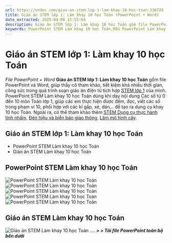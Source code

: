 ```yaml
---
url: https://vndoc.com/giao-an-stem-lop-1-lam-khay-10-hoc-toan-336723
title: Giáo án STEM lớp 1: Làm khay 10 học Toán (PowerPoint + Word)
date_extracted: 2025-04-08 15:55:04
description: Giáo án STEM lớp 1: Làm khay 10 học Toán gồm file PowerPoint và Word, giúp thầy cô tham khảo, tiết kiệm khá nhiều thời gian, công sức.
keywords: PowerPoint STEM Làm khay 10 học Toán,Mẫu PowerPoint Làm khay 10 học Toán,PPT STEM Làm khay 10 học Toán,PowerPoint Làm khay 10 học Toán,PPT Làm khay 10 học Toán,PowerPoint STEM lớp 1,PowerPoint lớp 1,STEM lớp 1 Bài 1 Trải nghiệm cùng khay 10 học Toán
---
```


# Giáo án STEM lớp 1: Làm khay 10 học Toán
 _File PowerPoint + Word_
**Giáo án STEM lớp 1: Làm khay 10 học Toán** gồm file PowerPoint và Word, giúp thầy cô tham khảo, tiết kiệm khá nhiều thời gian, công sức trong quá trình soạn giáo án điện tử tích hợp [STEM lớp 1](<https://vndoc.com/stem-lop1>) của mình.
PowerPoint STEM Làm khay 10 học Toán dùng khi dạy nội dung Các số từ 0 đến 10 môn Toán lớp 1, giúp các em thực hiện được đếm, đọc, viết các số trong phạm vi 10, phối hợp với các kĩ gấp, xé, dán,.. để tạo ra dụng cụ khay 10 học Toán. Ngoài ra, có thể tham khảo thêm [STEM Dụng cụ thực hành tính nhẩm](<https://vndoc.com/giao-an-stem-lop-1-dung-cu-thuc-hanh-tinh-nham-332321> "STEM Dụng cụ thực hành tính nhẩm"), [Đèn hiệu và biển báo giao thông](<https://vndoc.com/giao-an-stem-lop-1-den-hieu-va-bien-bao-giao-thong-332387> "Đèn hiệu và biển báo giao thông"), [Làm mô hình cây](<https://vndoc.com/giao-an-stem-lop-1-cay-xung-quanh-em-333231> "Làm mô hình cây").
## Giáo án STEM lớp 1: Làm khay 10 học Toán
  * PowerPoint STEM Làm khay 10 học Toán
  * Giáo án STEM Làm khay 10 học Toán

## PowerPoint STEM Làm khay 10 học Toán
![PowerPoint STEM Làm khay 10 học Toán](https://i.vdoc.vn/data/image/2025/02/20/STEM-Lam-khay-10-hoc-toan-6.jpg)
![PowerPoint STEM Làm khay 10 học Toán](https://i.vdoc.vn/data/image/2025/02/20/STEM-Lam-khay-10-hoc-toan-7.jpg)
![PowerPoint STEM Làm khay 10 học Toán](https://i.vdoc.vn/data/image/2025/02/20/STEM-Lam-khay-10-hoc-toan-8.jpg)
![PowerPoint STEM Làm khay 10 học Toán](https://i.vdoc.vn/data/image/2025/02/20/STEM-Lam-khay-10-hoc-toan-9.jpg)
![PowerPoint STEM Làm khay 10 học Toán](https://i.vdoc.vn/data/image/2025/02/20/STEM-Lam-khay-10-hoc-toan-10.jpg)
## Giáo án STEM Làm khay 10 học Toán
![Giáo án STEM Làm khay 10 học Toán](https://i.vdoc.vn/data/image/2025/02/20/STEM-Lam-khay-10-hoc-toan-11.jpg)
....
_**> > Tải file PowerPoint toàn bộ bên dưới**_
